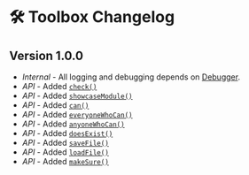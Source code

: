 # 🛠️ Toolbox Changelog

## Version 1.0.0

- *Internal* - All logging and debugging depends on [Debugger](https://foundryvtt.com/packages/debugger).
- *API* - Added [`check()`](https://docs.rpgmadesimple.com/FVTT-Toolbox/#/apiReference/utilities?id=check)
- *API* - Added [`showcaseModule()`](https://docs.rpgmadesimple.com/FVTT-Toolbox/#/apiReference/utilities?id=showcase-module)
- *API* - Added [`can()`](https://docs.rpgmadesimple.com/FVTT-Toolbox/#/apiReference/permissions?id=can)
- *API* - Added [`everyoneWhoCan()`](https://docs.rpgmadesimple.com/FVTT-Toolbox/#/apiReference/permissions?id=everyone-who-can)
- *API* - Added [`anyoneWhoCan()`](https://docs.rpgmadesimple.com/FVTT-Toolbox/#/apiReference/permissions?id=anyone-who-can)
- *API* - Added [`doesExist()`](https://docs.rpgmadesimple.com/FVTT-Toolbox/#/apiReference/filesystem?id=does-exist)
- *API* - Added [`saveFile()`](https://docs.rpgmadesimple.com/FVTT-Toolbox/#/apiReference/filesystem?id=save-file)
- *API* - Added [`loadFile()`](https://docs.rpgmadesimple.com/FVTT-Toolbox/#/apiReference/filesystem?id=load-file)
- *API* - Added [`makeSure()`](https://docs.rpgmadesimple.com/FVTT-Toolbox/#/apiReference/filesystem?id=make-sure)
